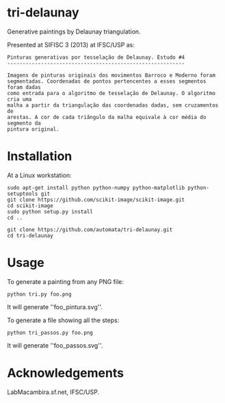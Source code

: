 tri-delaunay
============

Generative paintings by Delaunay triangulation.

Presented at SIFISC 3 (2013) at IFSC/USP as:

    Pinturas generativas por tesselação de Delaunay. Estudo #4
    ----------------------------------------------------------

    Imagens de pinturas originais dos movimentos Barroco e Moderno foram
    segmentadas. Coordenadas de pontos pertencentes a esses segmentos foram dadas
    como entrada para o algoritmo de tesselação de Delaunay. O algoritmo cria uma
    malha a partir da triangulação das coordenadas dadas, sem cruzamentos de
    arestas. A cor de cada triângulo da malha equivale à cor média do segmento da
    pintura original.

# Installation

At a Linux workstation:

    sudo apt-get install python python-numpy python-matplotlib python-setuptools git
    git clone https://github.com/scikit-image/scikit-image.git
    cd scikit-image
    sudo python setup.py install
    cd ..
    
    git clone https://github.com/automata/tri-delaunay.git
    cd tri-delaunay

# Usage

To generate a painting from any PNG file:

    python tri.py foo.png
    
It will generate ''foo_pintura.svg''.
    
To generate a file showing all the steps:

    python tri_passos.py foo.png
    
It will generate ''foo_passos.svg''.

# Acknowledgements

LabMacambira.sf.net, IFSC/USP.
